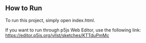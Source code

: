 ## How to Run

To run this project, simply open index.html.

If you want to run through p5js Web Editor, use the following link: https://editor.p5js.org/vllst/sketches/KTTduPmMc
